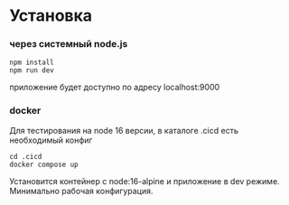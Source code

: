 # Установка

### через системный node.js
```
npm install
npm run dev
```

приложение будет доступно по адресу localhost:9000


### docker
Для тестирования на node 16 версии, в каталоге .cicd есть необходимый конфиг
```
cd .cicd
docker compose up
```
Установится контейнер с node:16-alpine и приложение в dev режиме. Минимально рабочая конфигурация.
